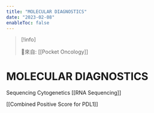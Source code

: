 ```yaml
---
title: "MOLECULAR DIAGNOSTICS"
date: "2023-02-08"
enableToc: false
---
```


> [!info]
>
> 🌱來自: [[Pocket Oncology]]

# MOLECULAR DIAGNOSTICS
Sequencing
Cytogenetics
[[RNA Sequencing]]

[[Combined Positive Score for PDL1]]
